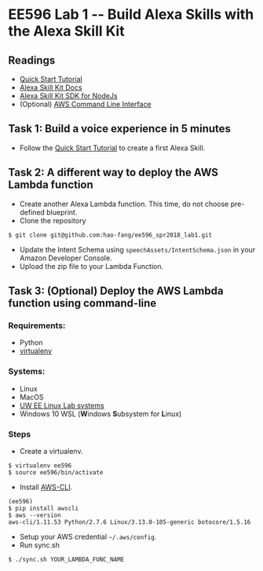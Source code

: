 # EE596 Lab 1 -- Build Alexa Skills with the Alexa Skill Kit

## Readings
* [Quick Start Tutorial](https://developer.amazon.com/alexa-skills-kit/alexa-skill-quick-start-tutorial)
* [Alexa Skill Kit Docs](https://developer.amazon.com/docs/ask-overviews/build-skills-with-the-alexa-skills-kit.html)
* [Alexa Skill Kit SDK for NodeJs](https://github.com/alexa/alexa-skills-kit-sdk-for-nodejs)
* (Optional) [AWS Command Line Interface](https://aws.amazon.com/cli/)

## Task 1: Build a voice experience in 5 minutes
* Follow the [Quick Start Tutorial](https://developer.amazon.com/alexa-skills-kit/alexa-skill-quick-start-tutorial) to create a first Alexa Skill.

## Task 2: A different way to deploy the AWS Lambda function
* Create another Alexa Lambda function. This time, do not choose pre-defined blueprint.
* Clone the repository
```
$ git clone git@github.com:hao-fang/ee596_spr2018_lab1.git
```
* Update the Intent Schema using `speechAssets/IntentSchema.json` in your Amazon Developer Console.
* Upload the zip file to your Lambda Function.


## Task 3: (Optional) Deploy the AWS Lambda function using command-line

### Requirements:
* Python
* [virtualenv](https://virtualenv.pypa.io/en/stable/)

### Systems:
* Linux
* MacOS
* [UW EE Linux Lab systems](https://www2.ee.washington.edu/computing/faq/labs/linuxlab.html)
* Windows 10 WSL (**W**indows **S**ubsystem for **L**inux)

### Steps
* Create a virtualenv.
```
$ virtualenv ee596
$ source ee596/bin/activate
```
* Install [AWS-CLI](https://aws.amazon.com/cli/).
```
(ee596)
$ pip install awscli
$ aws --version
aws-cli/1.11.53 Python/2.7.6 Linux/3.13.0-105-generic botocore/1.5.16
```
* Setup your AWS credential `~/.aws/config`.
* Run sync.sh
```
$ ./sync.sh YOUR_LAMBDA_FUNC_NAME
```
